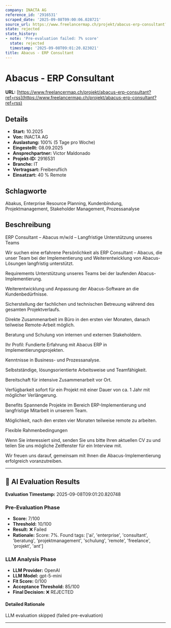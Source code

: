 ```yaml
---
company: INACTA AG
reference_id: '2916531'
scraped_date: '2025-09-08T09:00:06.028721'
source_url: https://www.freelancermap.ch/projekt/abacus-erp-consultant?ref=rss
state: rejected
state_history:
- note: 'Pre-evaluation failed: 7% score'
  state: rejected
  timestamp: '2025-09-08T09:01:20.823021'
title: Abacus - ERP Consultant
---
```



# Abacus - ERP Consultant
**URL:** [https://www.freelancermap.ch/projekt/abacus-erp-consultant?ref=rss](https://www.freelancermap.ch/projekt/abacus-erp-consultant?ref=rss)
## Details
- **Start:** 10.2025
- **Von:** INACTA AG
- **Auslastung:** 100% (5 Tage pro Woche)
- **Eingestellt:** 08.09.2025
- **Ansprechpartner:** Victor Maldonado
- **Projekt-ID:** 2916531
- **Branche:** IT
- **Vertragsart:** Freiberuflich
- **Einsatzart:** 40
                                                % Remote

## Schlagworte
Abakus, Enterprise Resource Planning, Kundenbindung, Projektmanagement, Stakeholder Management, Prozessanalyse

## Beschreibung
ERP Consultant – Abacus m/w/d – Langfristige Unterstützung unseres Teams

Wir suchen eine erfahrene Persönlichkeit als ERP Consultant – Abacus, die unser Team bei der Implementierung und Weiterentwicklung von Abacus-Lösungen langfristig unterstützt.

Requirements
Unterstützung unseres Teams bei der laufenden Abacus-Implementierung.

Weiterentwicklung und Anpassung der Abacus-Software an die Kundenbedürfnisse.

Sicherstellung der fachlichen und technischen Betreuung während des gesamten Projektverlaufs.

Direkte Zusammenarbeit im Büro in den ersten vier Monaten, danach teilweise Remote-Arbeit möglich.

Beratung und Schulung von internen und externen Stakeholdern.

Ihr Profil:
Fundierte Erfahrung mit Abacus ERP in Implementierungsprojekten.

Kenntnisse in Business- und Prozessanalyse.

Selbstständige, lösungsorientierte Arbeitsweise und Teamfähigkeit.

Bereitschaft für intensive Zusammenarbeit vor Ort.

Verfügbarkeit sofort für ein Projekt mit einer Dauer von ca. 1 Jahr mit möglicher Verlängerung.

Benefits
Spannende Projekte im Bereich ERP-Implementierung und langfristige Mitarbeit in unserem Team.

Möglichkeit, nach den ersten vier Monaten teilweise remote zu arbeiten.

Flexible Rahmenbedingungen

Wenn Sie interessiert sind, senden Sie uns bitte Ihren aktuellen CV zu und teilen Sie uns mögliche Zeitfenster für ein Interview mit.

Wir freuen uns darauf, gemeinsam mit Ihnen die Abacus-Implementierung erfolgreich voranzutreiben.

---

## 🤖 AI Evaluation Results

**Evaluation Timestamp:** 2025-09-08T09:01:20.820748

### Pre-Evaluation Phase
- **Score:** 7/100
- **Threshold:** 10/100
- **Result:** ❌ Failed
- **Rationale:** Score: 7%. Found tags: ['ai', 'enterprise', 'consultant', 'beratung', 'projektmanagement', 'schulung', 'remote', 'freelance', 'projekt', 'ant']

### LLM Analysis Phase
- **LLM Provider:** OpenAI
- **LLM Model:** gpt-5-mini
- **Fit Score:** 0/100
- **Acceptance Threshold:** 85/100
- **Final Decision:** ❌ REJECTED

#### Detailed Rationale
LLM evaluation skipped (failed pre-evaluation)

---
